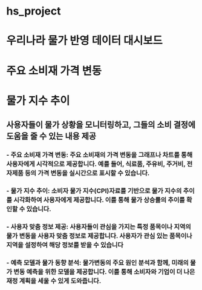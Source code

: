 # hs_project

# 우리나라 물가 반영 데이터 대시보드
# 주요 소비재 가격 변동
# 물가 지수 추이

## 사용자들이 물가 상황을 모니터링하고, 그들의 소비 결정에 도움을 줄 수 있는 내용 제공

### - 주요 소비재 가격 변동: 주요 소비재의 가격 변동을 그래프나 차트를 통해 사용자에게 시각적으로 제공합니다. 예를 들어, 식료품, 주유비, 주거비, 전자제품 등의 가격 변동을 실시간으로 표시할 수 있습니다.

### - 물가 지수 추이: 소비자 물가 지수(CPI)자료를 기반으로 물가 지수의 추이를 시각화하여 사용자에게 제공합니다. 이를 통해 물가 상승률의 추이를 확인할 수 있습니다.

### - 사용자 맞춤 정보 제공: 사용자들이 관심을 가지는 특정 품목이나 지역의 물가 변동을 사용자 맞춤 정보로 제공합니다. 사용자가 관심 있는 품목이나 지역을 설정하여 해당 정보를 받을 수 있습니다

### - 예측 모델과 물가 동향 분석: 물가변동의 주요 원인 분석과 함께, 미래의 물가 변동 예측을 위한 모델을 제공합니다. 이를 통해 소비자와 기업이 더 나은 재정 계획을 세울 수 있게 도와줍니다.